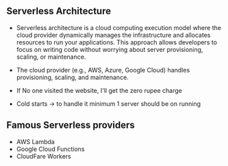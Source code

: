## Serverless Architecture

- Serverless architecture is a cloud computing execution model where the cloud provider dynamically manages the infrastructure and allocates resources to run your applications. This approach allows developers to focus on writing code without worrying about server provisioning, scaling, or maintenance.

- The cloud provider (e.g., AWS, Azure, Google Cloud) handles provisioning, scaling, and maintenance.

- If No one visited the website, I'll get the zero rupee charge

- Cold starts -> to handle it minimum 1 server should be on running

## Famous Serverless providers

- AWS Lambda
- Google Cloud Functions
- CloudFare Workers
